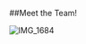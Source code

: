 ##Meet the Team!

![IMG_1684](https://github.com/1D10T1C-STUD10S/more-to-explore/assets/112738649/315e7220-8799-41ef-8f37-30b0cb15312d)
